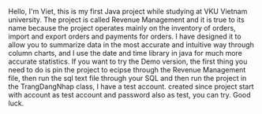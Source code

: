 Hello, I'm Viet, this is my first Java project while studying at VKU Vietnam university. The project is called Revenue Management and it is true to its name because the project operates mainly on the inventory of orders, import and export orders and payments for orders. I have designed it to allow you to summarize data in the most accurate and intuitive way through column charts, and I use the date and time library in java for much more accurate statistics. If you want to try the Demo version, the first thing you need to do is pin the project to ecipse through the Revenue Management file, then run the sql text file through your SQL and then run the project in the TrangDangNhap class, I have a test account. created since project start with account as test account and password also as test, you can try. Good luck.
